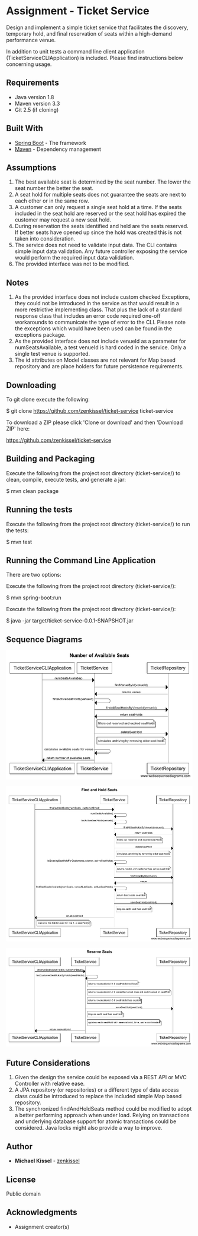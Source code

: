 # Assignment - Ticket Service

Design and implement a simple ticket service that facilitates the discovery, temporary hold, and final reservation of seats within a high-demand performance venue.

In addition to unit tests a command line client application (TicketServiceCLIApplication) is included. Please find instructions below concerning usage.


## Requirements
* Java version 1.8
* Maven version 3.3
* Git 2.5 (if cloning)


## Built With

* [Spring Boot](https://spring.io/projects/spring-boot) - The framework
* [Maven](https://maven.apache.org/) - Dependency management


## Assumptions
1. The best available seat is determined by the seat number. The lower the seat number the better the seat. 
2. A seat hold for multiple seats does not guarantee the seats are next to each other or in the same row.
3. A customer can only request a single seat hold at a time. If the seats included in the seat hold are reserved or the seat hold has expired the customer may request a new seat hold.
4. During reservation the seats identified and held are the seats reserved. If better seats have opened up since the hold was created this is not taken into consideration.
5. The service does not need to validate input data. The CLI contains simple input data validation. Any future controller exposing the service would perform the required input data validation.
6. The provided interface was not to be modified.


## Notes
1. As the provided interface does not include custom checked Exceptions, they could not be introduced in the service as that would result in a more restrictive implementing class. That plus the lack of a standard response class that includes an error code required one-off workarounds to communicate the type of error to the CLI. Please note the exceptions which would have been used can be found in the exceptions package.
2. As the provided interface does not include venueId as a parameter for numSeatsAvailable, a test venueId is hard coded in the service. Only a single test venue is supported.
3. The id attributes on Model classes are not relevant for Map based repository and are place holders for future persistence requirements.


## Downloading

To git clone execute the following:

$ git clone https://github.com/zenkissel/ticket-service ticket-service

To download a ZIP please click 'Clone or download' and then 'Download ZIP' here:

https://github.com/zenkissel/ticket-service


## Building and Packaging

Execute the following from the project root directory (ticket-service/) to clean, compile, execute tests, and generate a jar:

$ mvn clean package


## Running the tests

Execute the following from the project root directory (ticket-service/) to run the tests:

$ mvn test


## Running the Command Line Application

There are two options:

Execute the following from the project root directory (ticket-service/):

$ mvn spring-boot:run

Execute the following from the project root directory (ticket-service/):

$ java -jar target/ticket-service-0.0.1-SNAPSHOT.jar


## Sequence Diagrams
![sequenceDiagram](https://github.com/zenkissel/ticket-service-doc/blob/master/diagram/sequence/img/numSeatsAvailable.png)


![sequenceDiagram](https://github.com/zenkissel/ticket-service-doc/blob/master/diagram/sequence/img/findAndHoldSeats.png)


![sequenceDiagram](https://github.com/zenkissel/ticket-service-doc/blob/master/diagram/sequence/img/reserveSeats.png)


## Future Considerations
1. Given the design the service could be exposed via a REST API or MVC Controller with relative ease.
2. A JPA repository (or repositories) or a different type of data access class could be introduced to replace the included simple Map based repository.
3. The synchronized findAndHoldSeats method could be modified to adopt a better performing approach when under load. Relying on transactions and underlying database support for atomic transactions could be considered. Java locks might also provide a way to improve.


## Author

* **Michael Kissel** - [zenkissel](https://github.com/zenkissel)


## License

Public domain


## Acknowledgments

* Assignment creator(s)